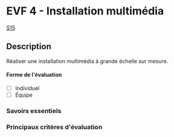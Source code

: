 # EVF 4 - <!-- %: BLOC4 -->Installation multimédia<!-- %; -->

 <!-- %: SEANCE_EFS_4 -->
[S15](../../../01-deroulement/15/)






















 <!-- %; -->

## Description

<!-- %: DESCRIPTION_EVS_4  -->
Réaliser une installation multimédia à grande échelle sur mesure.
<!-- %; -->

#### Forme de l'évaluation

* [ ] Individuel
* [ ] Équipe

### Savoirs essentiels



### Principaux critères d'évaluation

